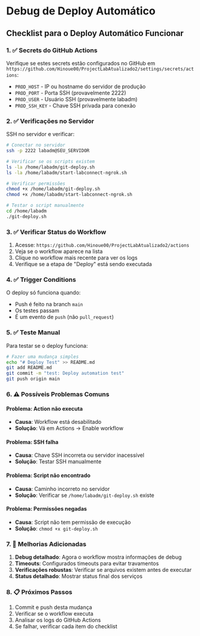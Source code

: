 # Debug de Deploy Automático

## Checklist para o Deploy Automático Funcionar

### 1. ✅ Secrets do GitHub Actions
Verifique se estes secrets estão configurados no GitHub em `https://github.com/Hinoue00/ProjectLabAtualizado2/settings/secrets/actions`:

- `PROD_HOST` - IP ou hostname do servidor de produção
- `PROD_PORT` - Porta SSH (provavelmente 2222)
- `PROD_USER` - Usuário SSH (provavelmente labadm)
- `PROD_SSH_KEY` - Chave SSH privada para conexão

### 2. ✅ Verificações no Servidor
SSH no servidor e verificar:

```bash
# Conectar no servidor
ssh -p 2222 labadm@SEU_SERVIDOR

# Verificar se os scripts existem
ls -la /home/labadm/git-deploy.sh
ls -la /home/labadm/start-labconnect-ngrok.sh

# Verificar permissões
chmod +x /home/labadm/git-deploy.sh
chmod +x /home/labadm/start-labconnect-ngrok.sh

# Testar o script manualmente
cd /home/labadm
./git-deploy.sh
```

### 3. ✅ Verificar Status do Workflow
1. Acesse: `https://github.com/Hinoue00/ProjectLabAtualizado2/actions`
2. Veja se o workflow aparece na lista
3. Clique no workflow mais recente para ver os logs
4. Verifique se a etapa de "Deploy" está sendo executada

### 4. ✅ Trigger Conditions
O deploy só funciona quando:
- Push é feito na branch `main`
- Os testes passam
- É um evento de `push` (não `pull_request`)

### 5. ✅ Teste Manual
Para testar se o deploy funciona:

```bash
# Fazer uma mudança simples
echo "# Deploy Test" >> README.md
git add README.md
git commit -m "test: Deploy automation test"
git push origin main
```

### 6. ⚠️ Possíveis Problemas Comuns

#### Problema: Action não executa
- **Causa**: Workflow está desabilitado
- **Solução**: Vá em Actions → Enable workflow

#### Problema: SSH falha
- **Causa**: Chave SSH incorreta ou servidor inacessível
- **Solução**: Testar SSH manualmente

#### Problema: Script não encontrado
- **Causa**: Caminho incorreto no servidor
- **Solução**: Verificar se `/home/labadm/git-deploy.sh` existe

#### Problema: Permissões negadas
- **Causa**: Script não tem permissão de execução
- **Solução**: `chmod +x git-deploy.sh`

### 7. 🔧 Melhorias Adicionadas

1. **Debug detalhado**: Agora o workflow mostra informações de debug
2. **Timeouts**: Configurados timeouts para evitar travamentos
3. **Verificações robustas**: Verificar se arquivos existem antes de executar
4. **Status detalhado**: Mostrar status final dos serviços

### 8. 📋 Próximos Passos

1. Commit e push desta mudança
2. Verificar se o workflow executa
3. Analisar os logs do GitHub Actions
4. Se falhar, verificar cada item do checklist